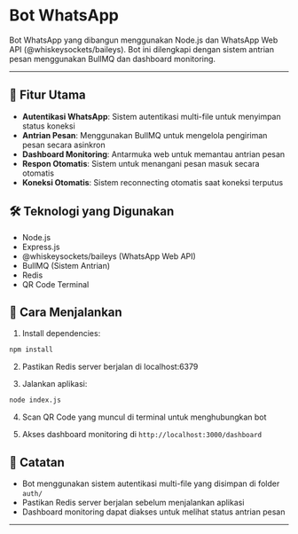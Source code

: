 # Bot WhatsApp

Bot WhatsApp yang dibangun menggunakan Node.js dan WhatsApp Web API (@whiskeysockets/baileys). Bot ini dilengkapi dengan sistem antrian pesan menggunakan BullMQ dan dashboard monitoring.

---

## 📌 Fitur Utama

- **Autentikasi WhatsApp**: Sistem autentikasi multi-file untuk menyimpan status koneksi
- **Antrian Pesan**: Menggunakan BullMQ untuk mengelola pengiriman pesan secara asinkron
- **Dashboard Monitoring**: Antarmuka web untuk memantau antrian pesan
- **Respon Otomatis**: Sistem untuk menangani pesan masuk secara otomatis
- **Koneksi Otomatis**: Sistem reconnecting otomatis saat koneksi terputus

## 🛠 Teknologi yang Digunakan

- Node.js
- Express.js
- @whiskeysockets/baileys (WhatsApp Web API)
- BullMQ (Sistem Antrian)
- Redis
- QR Code Terminal

## 🚀 Cara Menjalankan

1. Install dependencies:
```bash
npm install
```

2. Pastikan Redis server berjalan di localhost:6379

3. Jalankan aplikasi:
```bash
node index.js
```

4. Scan QR Code yang muncul di terminal untuk menghubungkan bot

5. Akses dashboard monitoring di `http://localhost:3000/dashboard`

## 📝 Catatan

- Bot menggunakan sistem autentikasi multi-file yang disimpan di folder `auth/`
- Pastikan Redis server berjalan sebelum menjalankan aplikasi
- Dashboard monitoring dapat diakses untuk melihat status antrian pesan

---
